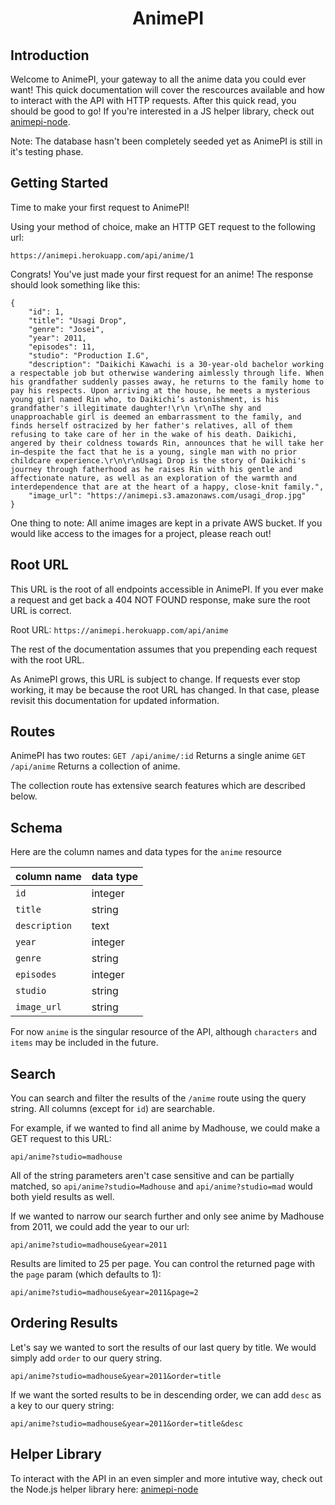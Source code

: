 # <h1 align="center">AnimePI</h1>

## Introduction

Welcome to AnimePI, your gateway to all the anime data you could ever want! This quick documentation will cover the rescources available and how to interact with the API with HTTP requests. After this quick read, you should be good to go! If you're interested in a JS helper library, check out [animepi-node](https://github.com/eliraybon/animepi-node). 

Note: The database hasn't been completely seeded yet as AnimePI is still in it's testing phase.

## Getting Started 

Time to make your first request to AnimePI!

Using your method of choice, make an HTTP GET request to the following url: 

```https://animepi.herokuapp.com/api/anime/1```

Congrats! You've just made your first request for an anime! The response should look something like this:

```
{
    "id": 1,
    "title": "Usagi Drop",
    "genre": "Josei",
    "year": 2011,
    "episodes": 11,
    "studio": "Production I.G",
    "description": "Daikichi Kawachi is a 30-year-old bachelor working a respectable job but otherwise wandering aimlessly through life. When his grandfather suddenly passes away, he returns to the family home to pay his respects. Upon arriving at the house, he meets a mysterious young girl named Rin who, to Daikichi’s astonishment, is his grandfather's illegitimate daughter!\r\n \r\nThe shy and unapproachable girl is deemed an embarrassment to the family, and finds herself ostracized by her father's relatives, all of them refusing to take care of her in the wake of his death. Daikichi, angered by their coldness towards Rin, announces that he will take her in—despite the fact that he is a young, single man with no prior childcare experience.\r\n\r\nUsagi Drop is the story of Daikichi's journey through fatherhood as he raises Rin with his gentle and affectionate nature, as well as an exploration of the warmth and interdependence that are at the heart of a happy, close-knit family.",
    "image_url": "https://animepi.s3.amazonaws.com/usagi_drop.jpg"
}
```

One thing to note: All anime images are kept in a private AWS bucket. If you would like access to the images for a project, please reach out!

## Root URL 

This URL is the root of all endpoints accessible in AnimePI. If you ever make a request and get back a 404 NOT FOUND response, make sure the root URL is correct.

Root URL: 
```https://animepi.herokuapp.com/api/anime```

The rest of the documentation assumes that you prepending each request with the root URL. 

As AnimePI grows, this URL is subject to change. If requests ever stop working, it may be because the root URL has changed. In that case, please revisit this documentation for updated information. 


## Routes

AnimePI has two routes:
```GET /api/anime/:id``` Returns a single anime
```GET /api/anime``` Returns a collection of anime.

The collection route has extensive search features which are described below. 

## Schema 

Here are the column names and data types for the ```anime``` resource

| column name           | data type |
|-----------------------|-----------|
| ```id```              | integer   |
| ```title```           | string    |
| ```description```     | text      |
| ```year```            | integer   |
| ```genre```           | string    |
| ```episodes```        | integer   |
| ```studio```          | string    |
| ```image_url```       | string    |

For now ```anime``` is the singular resource of the API, although ```characters``` and ```items``` may be included in the future. 

## Search 

You can search and filter the results of the ```/anime``` route using the query string. All columns (except for ```id```) are searchable. 

For example, if we wanted to find all anime by Madhouse, we could make a GET request to this URL: 

```api/anime?studio=madhouse```

All of the string parameters aren't case sensitive and can be partially matched, so ```api/anime?studio=Madhouse``` and ```api/anime?studio=mad``` would both yield results as well. 

If we wanted to narrow our search further and only see anime by Madhouse from 2011, we could add the year to our url: 

```api/anime?studio=madhouse&year=2011```

Results are limited to 25 per page. You can control the returned page with the ```page``` param (which defaults to 1):

```api/anime?studio=madhouse&year=2011&page=2```

## Ordering Results 

Let's say we wanted to sort the results of our last query by title. We would simply add ```order``` to our query string. 

```api/anime?studio=madhouse&year=2011&order=title```

If we want the sorted results to be in descending order, we can add ```desc``` as a key to our query string:

```api/anime?studio=madhouse&year=2011&order=title&desc```

## Helper Library

To interact with the API in an even simpler and more intutive way, check out the Node.js helper library here: [animepi-node](https://github.com/eliraybon/animepi-node)

